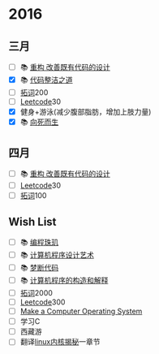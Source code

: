# 2016

## 三月
- [ ] :books: [重构 改善既有代码的设计]()
- [x] :books: [代码整洁之道]()
- [ ] [拓词](http://www.towords.com/)200
- [ ] [Leetcode](https://leetcode.com/)30
- [x] 健身+游泳(减少腹部脂肪，增加上肢力量)
- [x] :books: [向死而生]()

## 四月
- [ ] :books: [重构 改善既有代码的设计]()
- [ ] [Leetcode](https://leetcode.com/)30
- [ ] [拓词](http://www.towords.com/)100

## Wish List
- [ ] :books: [编程珠玑]()
- [ ] :books: [计算机程序设计艺术]()
- [ ] :books: [梦断代码]()
- [ ] :books: [计算机程序的构造和解释]()
- [ ] [拓词](http://www.towords.com/)2000
- [ ] [Leetcode](https://leetcode.com/)300
- [ ] [Make a Computer Operating System](https://github.com/SamyPesse/How-to-Make-a-Computer-Operating-System)
- [ ] 学习C
- [ ] 西藏游
- [ ] 翻译[linux内核揭秘](https://github.com/MintCN/linux-insides-zh)一章节
